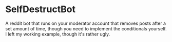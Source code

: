 # SelfDestructBot

A reddit bot that runs on your moderator account that removes posts after a set amount of time, though you need to implement the conditionals yourself. I left my working example, though it's rather ugly.

